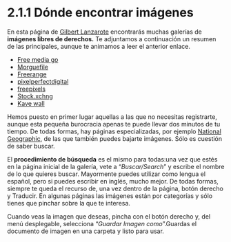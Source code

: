 # 2.1.1 Dónde encontrar imágenes

En esta página de [Gilbert Lanzarote](http://www.todohostingweb.com/imagenes-libres-de-derechos/) encontrarás muchas galerías de **imágenes libres de derechos.** Te adjuntamos a continuación un resumen de las principales, aunque te animamos a leer el anterior enlace.

* [Free media go](http://www.freemediagoo.com/)
* [Morguefile](http://www.morguefile.com/)
* [Freerange](http://freerangestock.com/index.php)
* [pixelperfectdigital](http://pixelperfectdigital.com/galleries/)
* [freepixels](http://www.shutterstock.com/cat.mhtml?searchterm=animales)
* [Stock.xchng](http://www.sxc.hu/browse.phtml?f=search&txt=animales&w=1)
* [Kave wall](http://www.kavewall.com/stock/)
  

Hemos puesto en primer lugar aquellas a las que no necesitas registrarte, aunque esta pequeña burocracia apenas te puede llevar dos minutos de tu tiempo. De todas formas, hay páginas especializadas, por ejemplo [National Geographic](http://www.nationalgeographic.com.es/), de las que también puedes bajarte imágenes. Sólo es cuestión de saber buscar.

El **procedimiento de búsqueda** es el mismo para todas:una vez que estés en la página inicial de la galería, vete a “_Buscar/Search_” y escribe el nombre de lo que quieres buscar. Mayormente puedes utilizar como lengua el español, pero si puedes escribir en inglés, mucho mejor. De todas formas, siempre te queda el recurso de, una vez dentro de la página, botón derecho y Traducir. En algunas páginas las imágenes están por categorías y sólo tienes que pinchar sobre la que te interesa.

Cuando veas la imagen que deseas, pincha con el botón derecho y, del menú desplegable, selecciona “_Guardar Imagen como_”.Guardas el documento de imagen en una carpeta y listo para usar.

